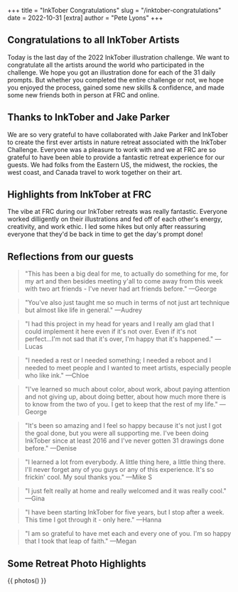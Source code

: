 +++
title = "InkTober Congratulations"
slug = "/inktober-congratulations"
date = 2022-10-31
[extra]
author = "Pete Lyons"
+++

## Congratulations to all InkTober Artists

Today is the last day of the 2022 InkTober illustration challenge. We want to congratulate all the artists around the world who participated in the challenge. We hope you got an illustration done for each of the 31 daily prompts. But whether you completed the entire challenge or not, we hope you enjoyed the process, gained some new skills &amp; confidence, and made some new friends both in person at FRC and online.

## Thanks to InkTober and Jake Parker

We are so very grateful to have collaborated with Jake Parker and InkTober to create the first ever artists in nature retreat associated with the InkTober Challenge. Everyone was a pleasure to work with and we at FRC are so grateful to have been able to provide a fantastic retreat experience for our guests. We had folks from the Eastern US, the midwest, the rockies, the west coast, and Canada travel to work together on their art.

## Highlights from InkTober at FRC

The vibe at FRC during our InkTober retreats was really fantastic. Everyone worked dilligently on their illustrations and fed off of each other's energy, creativity, and work ethic. I led some hikes but only after reassuring everyone that they'd be back in time to get the day's prompt done!

## Reflections from our guests

<blockquote>
"This has been a big deal for me, to actually do something for me, for my art and then besides meeting y'all to come away from this week with two art friends - I've never had art friends before." &mdash;George
</blockquote>

<blockquote>
"You've also just taught me so much in terms of not just art technique but almost like life in general." &mdash;Audrey
</blockquote>

<blockquote>
"I had this project in my head for years and I really am glad that I could implement it here even if it's not over. Even if it's not perfect...I'm not sad that it's over, I'm happy that it's happened." &mdash;Lucas
</blockquote>

<blockquote>
"I needed a rest or I needed something; I needed a reboot and I needed to meet people and I wanted to meet artists, especially people who like ink." &mdash;Chloe
</blockquote>

<blockquote>
"I've learned so much about color, about work, about paying attention and not giving up, about doing better, about how much more there is to know from the two of you. I get to keep that the rest of my life." &mdash;George
</blockquote>

<blockquote>
"It's been so amazing and I feel so happy because it's not just I got the goal done, but you were all supporting me. I've been doing InkTober since at least 2016 and I've never gotten 31 drawings done before." &mdash;Denise
</blockquote>

<blockquote>
"I learned a lot from everybody. A little thing here, a little thing there. I'll never forget any of you guys or any of this experience. It's so frickin' cool. My soul thanks you." &mdash;Mike S
</blockquote>

<blockquote>
"I just felt really at home and really welcomed and it was really cool." &mdash;Gina
</blockquote>

<blockquote>
"I have been starting InkTober for five years, but I stop after a week. This time I got through it - only here." &mdash;Hanna
</blockquote>

<blockquote>
"I am so grateful to have met each and every one of you. I'm so happy that I took that leap of faith." &mdash;Megan
</blockquote>

## Some Retreat Photo Highlights

{{ photos() }}
